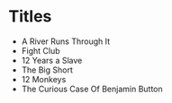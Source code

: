
# Titles

- A River Runs Through It
- Fight Club
- 12 Years a Slave
- The Big Short
- 12 Monkeys
- The Curious Case Of Benjamin Button
